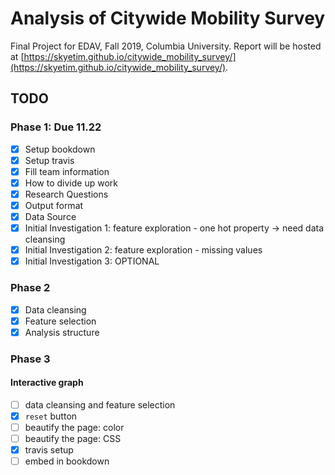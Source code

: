 # Analysis of Citywide Mobility Survey
Final Project for EDAV, Fall 2019, Columbia University. 
Report will be hosted at [https://skyetim.github.io/citywide_mobility_survey/](https://skyetim.github.io/citywide_mobility_survey/). 

## TODO

### Phase 1: Due 11.22
- [x] Setup bookdown
- [x] Setup travis
- [x] Fill team information
- [x] How to divide up work
- [x] Research Questions
- [x] Output format
- [x] Data Source
- [x] Initial Investigation 1: feature exploration - one hot property -> need data cleansing
- [x] Initial Investigation 2: feature exploration - missing values
- [x] Initial Investigation 3: OPTIONAL

### Phase 2
- [x] Data cleansing
- [x] Feature selection
- [x] Analysis structure

### Phase 3
#### Interactive graph
- [ ] data cleansing and feature selection
- [x] `reset` button
- [ ] beautify the page: color
- [ ] beautify the page: CSS
- [x] travis setup
- [ ] embed in bookdown